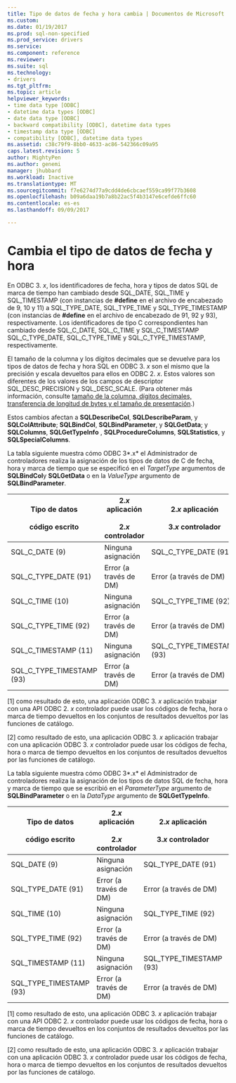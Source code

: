 ```yaml
---
title: Tipo de datos de fecha y hora cambia | Documentos de Microsoft
ms.custom: 
ms.date: 01/19/2017
ms.prod: sql-non-specified
ms.prod_service: drivers
ms.service: 
ms.component: reference
ms.reviewer: 
ms.suite: sql
ms.technology:
- drivers
ms.tgt_pltfrm: 
ms.topic: article
helpviewer_keywords:
- time data type [ODBC]
- datetime data types [ODBC]
- date data type [ODBC]
- backward compatibility [ODBC], datetime data types
- timestamp data type [ODBC]
- compatibility [ODBC], datetime data types
ms.assetid: c38c79f9-8bb0-4633-ac86-542366c09a95
caps.latest.revision: 5
author: MightyPen
ms.author: genemi
manager: jhubbard
ms.workload: Inactive
ms.translationtype: MT
ms.sourcegitcommit: f7e6274d77a9cdd4de6cbcaef559ca99f77b3608
ms.openlocfilehash: b09a6daa19b7a8b22ac5f4b3147e6cefde6ffc60
ms.contentlocale: es-es
ms.lasthandoff: 09/09/2017

---
```

# <a name="datetime-data-type-changes"></a>Cambia el tipo de datos de fecha y hora
En ODBC 3. *x*, los identificadores de fecha, hora y tipos de datos SQL de marca de tiempo han cambiado desde SQL_DATE, SQL_TIME y SQL_TIMESTAMP (con instancias de **#define** en el archivo de encabezado de 9, 10 y 11) a SQL_TYPE_DATE, SQL_TYPE_TIME y SQL_TYPE_TIMESTAMP (con instancias de **#define** en el archivo de encabezado de 91, 92 y 93), respectivamente. Los identificadores de tipo C correspondientes han cambiado desde SQL_C_DATE, SQL_C_TIME y SQL_C_TIMESTAMP SQL_C_TYPE_DATE, SQL_C_TYPE_TIME y SQL_C_TYPE_TIMESTAMP, respectivamente.  
  
 El tamaño de la columna y los dígitos decimales que se devuelve para los tipos de datos de fecha y hora SQL en ODBC 3. *x* son el mismo que la precisión y escala devueltos para ellos en ODBC 2. *x*. Estos valores son diferentes de los valores de los campos de descriptor SQL_DESC_PRECISION y SQL_DESC_SCALE. (Para obtener más información, consulte [tamaño de la columna, dígitos decimales, transferencia de longitud de bytes y el tamaño de presentación](../../../odbc/reference/appendixes/column-size-decimal-digits-transfer-octet-length-and-display-size.md).)  
  
 Estos cambios afectan a **SQLDescribeCol**, **SQLDescribeParam**, y **SQLColAttribute**; **SQLBindCol**, **SQLBindParameter**, y **SQLGetData**; y **SQLColumns**, **SQLGetTypeInfo** , **SQLProcedureColumns**, **SQLStatistics**, y **SQLSpecialColumns**.  
  
 La tabla siguiente muestra cómo ODBC 3*.x* el Administrador de controladores realiza la asignación de los tipos de datos de C de fecha, hora y marca de tiempo que se especificó en el *TargetType* argumentos de **SQLBindCol**y **SQLGetData** o en la *ValueType* argumento de **SQLBindParameter**.  
  
|Tipo de datos<br /><br /> código escrito|2.*x* aplicación<br /><br /> 2.*x* controlador|2.*x* aplicación<br /><br /> 3.*x* controlador|3.*x* aplicación<br /><br /> 2.*x* controlador|3.*x* aplicación<br /><br /> 3.*x* controlador|  
|--------------------------------|-----------------------------------|-----------------------------------|-----------------------------------|-----------------------------------|  
|SQL_C_DATE (9)|Ninguna asignación|SQL_C_TYPE_DATE (91)|Ninguna asignación [1]|SQL_C_TYPE_DATE (91)|  
|SQL_C_TYPE_DATE (91)|Error (a través de DM)|Error (a través de DM)|SQL_C_DATE (9)|Ninguna asignación [2]|  
|SQL_C_TIME (10)|Ninguna asignación|SQL_C_TYPE_TIME (92)|Ninguna asignación [1]|SQL_C_TYPE_TIME (92)|  
|SQL_C_TYPE_TIME (92)|Error (a través de DM)|Error (a través de DM)|SQL_C_TIME (10)|Ninguna asignación [2]|  
|SQL_C_TIMESTAMP (11)|Ninguna asignación|SQL_C_TYPE_TIMESTAMP (93)|Ninguna asignación [1]|SQL_C_TYPE_TIMESTAMP (93)|  
|SQL_C_TYPE_TIMESTAMP (93)|Error (a través de DM)|Error (a través de DM)|SQL_C_TIMESTAMP (11)|Ninguna asignación [2]|  
  
 [1] como resultado de esto, una aplicación ODBC 3. *x* aplicación trabajar con una API ODBC 2. *x* controlador puede usar los códigos de fecha, hora o marca de tiempo devueltos en los conjuntos de resultados devueltos por las funciones de catálogo.  
  
 [2] como resultado de esto, una aplicación ODBC 3. *x* aplicación trabajar con una aplicación ODBC 3. *x* controlador puede usar los códigos de fecha, hora o marca de tiempo devueltos en los conjuntos de resultados devueltos por las funciones de catálogo.  
  
 La tabla siguiente muestra cómo ODBC 3*.x* el Administrador de controladores realiza la asignación de los tipos de datos SQL de fecha, hora y marca de tiempo que se escribió en el *ParameterType* argumento de **SQLBindParameter**  o en la *DataType* argumento de **SQLGetTypeInfo**.  
  
|Tipo de datos<br /><br /> código escrito|2.*x* aplicación<br /><br /> 2.*x* controlador|2.*x* aplicación<br /><br /> 3.*x* controlador|3.*x* aplicación<br /><br /> 2.*x* controlador|3.*x* aplicación<br /><br /> 3.*x* controlador|  
|--------------------------------|-----------------------------------|-----------------------------------|-----------------------------------|-----------------------------------|  
|SQL_DATE (9)|Ninguna asignación|SQL_TYPE_DATE (91)|Ninguna asignación [1]|SQL_TYPE_DATE (91)|  
|SQL_TYPE_DATE (91)|Error (a través de DM)|Error (a través de DM)|SQL_DATE (9)|Ninguna asignación [2]|  
|SQL_TIME (10)|Ninguna asignación|SQL_TYPE_TIME (92)|Ninguna asignación [1]|SQL_TYPE_TIME (92)|  
|SQL_TYPE_TIME (92)|Error (a través de DM)|Error (a través de DM)|SQL_TIME (10)|Ninguna asignación [2]|  
|SQL_TIMESTAMP (11)|Ninguna asignación|SQL_TYPE_TIMESTAMP (93)|Ninguna asignación [1]|SQL_TYPE_TIMESTAMP (93)|  
|SQL_TYPE_TIMESTAMP (93)|Error (a través de DM)|Error (a través de DM)|SQL_TIMESTAMP (11)|Ninguna asignación [2]|  
  
 [1] como resultado de esto, una aplicación ODBC 3. *x* aplicación trabajar con una API ODBC 2. *x* controlador puede usar los códigos de fecha, hora o marca de tiempo devueltos en los conjuntos de resultados devueltos por las funciones de catálogo.  
  
 [2] como resultado de esto, una aplicación ODBC 3. *x* aplicación trabajar con una aplicación ODBC 3. *x* controlador puede usar los códigos de fecha, hora o marca de tiempo devueltos en los conjuntos de resultados devueltos por las funciones de catálogo.

